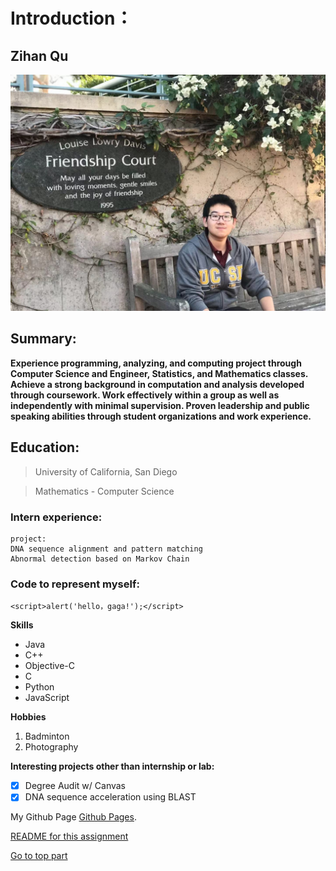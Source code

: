 # Introduction：
## Zihan Qu

![This is a image](https://github.com/QzhStarkInternational/Lab1-Assignment/blob/main/IMG_1241.JPG)
## Summary:
**Experience programming, analyzing, and computing project through Computer Science and Engineer, Statistics, and Mathematics classes. 
Achieve a strong background in computation and analysis developed through coursework. Work effectively within a group as well as independently with minimal supervision. 
Proven leadership and public speaking abilities through student organizations and work experience.**

## Education:
> University of California, San Diego

> Mathematics - Computer Science

### Intern experience:

```
project:
DNA sequence alignment and pattern matching
Abnormal detection based on Markov Chain

```
### Code to represent myself:
```
<script>alert('hello，gaga!');</script>
```

**Skills**
- Java
- C++
- Objective-C
- C
- Python
- JavaScript

**Hobbies**
1. Badminton
2. Photography

**Interesting projects other than internship or lab:**
- [x] Degree Audit w/ Canvas
- [x] DNA sequence acceleration using BLAST 

My Github Page [Github Pages](https://github.com/QzhStarkInternational).

[README for this assignment](README.md)

[Go to top part](#Introduction)
